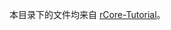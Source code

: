 本目录下的文件均来自 [rCore-Tutorial][0]。

[0]: https://github.com/rcore-os/rCore-Tutorial-v3/tree/main/bootloader
